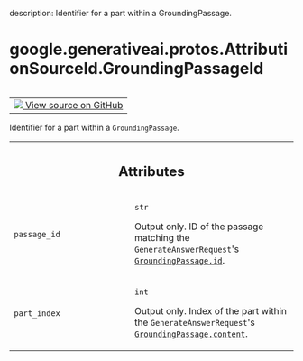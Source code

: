 description: Identifier for a part within a GroundingPassage.

<div itemscope itemtype="http://developers.google.com/ReferenceObject">
<meta itemprop="name" content="google.generativeai.protos.AttributionSourceId.GroundingPassageId" />
<meta itemprop="path" content="Stable" />
</div>

# google.generativeai.protos.AttributionSourceId.GroundingPassageId

<!-- Insert buttons and diff -->

<table class="tfo-notebook-buttons tfo-api nocontent" align="left">
<td>
  <a target="_blank" href="https://github.com/googleapis/google-cloud-python/tree/main/packages/google-ai-generativelanguage/google/ai/generativelanguage_v1beta/types/generative_service.py#L855-L874">
    <img src="https://www.tensorflow.org/images/GitHub-Mark-32px.png" />
    View source on GitHub
  </a>
</td>
</table>



Identifier for a part within a ``GroundingPassage``.

<!-- Placeholder for "Used in" -->




<!-- Tabular view -->
 <table class="responsive fixed orange">
<colgroup><col width="214px"><col></colgroup>
<tr><th colspan="2"><h2 class="add-link">Attributes</h2></th></tr>

<tr>
<td>

`passage_id`<a id="passage_id"></a>

</td>
<td>

`str`

Output only. ID of the passage matching the
``GenerateAnswerRequest``'s <a href="../../../../google/generativeai/protos/GroundingPassage.md#id"><code>GroundingPassage.id</code></a>.

</td>
</tr><tr>
<td>

`part_index`<a id="part_index"></a>

</td>
<td>

`int`

Output only. Index of the part within the
``GenerateAnswerRequest``'s <a href="../../../../google/generativeai/protos/GroundingPassage.md#content"><code>GroundingPassage.content</code></a>.

</td>
</tr>
</table>



